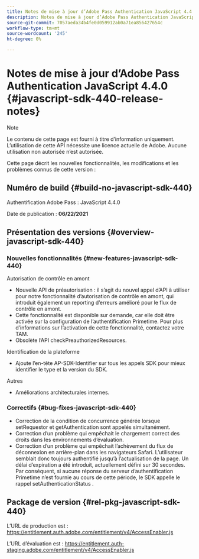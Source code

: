 ```yaml
---
title: Notes de mise à jour d’Adobe Pass Authentication JavaScript 4.4.0
description: Notes de mise à jour d’Adobe Pass Authentication JavaScript 4.4.0
source-git-commit: 7057aeda34b4fe0d059912ab0a71ea856427654c
workflow-type: tm+mt
source-wordcount: '245'
ht-degree: 0%

---
```


# Notes de mise à jour d’Adobe Pass Authentication JavaScript 4.4.0 {#javascript-sdk-440-release-notes}

>[!NOTE]
>
>Le contenu de cette page est fourni à titre d’information uniquement. L’utilisation de cette API nécessite une licence actuelle de Adobe. Aucune utilisation non autorisée n’est autorisée.

Cette page décrit les nouvelles fonctionnalités, les modifications et les problèmes connus de cette version :

## Numéro de build {#build-no-javascript-sdk-440}

Authentification Adobe Pass : JavaScript 4.4.0

Date de publication : **06/22/2021**


## Présentation des versions {#overview-javascript-sdk-440}

### Nouvelles fonctionnalités {#new-features-javascript-sdk-440}

Autorisation de contrôle en amont

* Nouvelle API de préautorisation : il s’agit du nouvel appel d’API à utiliser pour notre fonctionnalité d’autorisation de contrôle en amont, qui introduit également un reporting d’erreurs amélioré pour le flux de contrôle en amont.
* Cette fonctionnalité est disponible sur demande, car elle doit être activée sur la configuration de l’authentification Primetime. Pour plus d’informations sur l’activation de cette fonctionnalité, contactez votre TAM.
* Obsolète l’API checkPreauthorizedResources.

Identification de la plateforme

* Ajoute l’en-tête AP-SDK-Identifier sur tous les appels SDK pour mieux identifier le type et la version du SDK.

Autres

* Améliorations architecturales internes.


### Correctifs {#bug-fixes-javascript-sdk-440}

* Correction de la condition de concurrence générée lorsque setRequestor et getAuthentication sont appelés simultanément.
* Correction d’un problème qui empêchait le chargement correct des droits dans les environnements d’évaluation.
* Correction d’un problème qui empêchait l’achèvement du flux de déconnexion en arrière-plan dans les navigateurs Safari. L’utilisateur semblait donc toujours authentifié jusqu’à l’actualisation de la page. Un délai d’expiration a été introduit, actuellement défini sur 30 secondes. Par conséquent, si aucune réponse du serveur d’authentification Primetime n’est fournie au cours de cette période, le SDK appelle le rappel setAuthenticationStatus .

## Package de version {#rel-pkg-javascript-sdk-440}

L’URL de production est : https://entitlement.auth.adobe.com/entitlement/v4/AccessEnabler.js

L’URL d’évaluation est : https://entitlement.auth-staging.adobe.com/entitlement/v4/AccessEnabler.js

